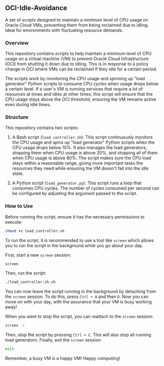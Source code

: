 ## OCI-Idle-Avoidance
A set of scripts designed to maintain a minimum level of CPU usage on Oracle Cloud VMs, preventing them from being reclaimed due to idling. Ideal for environments with fluctuating resource demands.

### Overview
This repository contains scripts to help maintain a minimum level of CPU usage on a virtual machine (VM) to prevent Oracle Cloud Infrastructure (OCI) from shutting it down due to idling. This is in response to a policy change in OCI where VMs can be reclaimed if they idle for a certain period.

The scripts work by monitoring the CPU usage and spinning up "load generator" Python scripts to consume CPU cycles when usage drops below a certain level. If a user's VM is running services that require a lot of resources at times and idles at other times, this script will ensure that the CPU usage stays above the OCI threshold, ensuring the VM remains active even during idle times.

### Structure
This repository contains two scripts: 
1. A Bash script (`load_controller.sh`): This script continuously monitors the CPU usage and spins up "load generator" Python scripts when the CPU usage drops below 15%. It also manages the load generators, stopping them when CPU usage is above 20%, and stopping all of them when CPU usage is above 80%. The script makes sure the CPU load stays within a reasonable range, giving more important tasks the resources they need while ensuring the VM doesn't fall into the idle state. 

2. A Python script (`load_generator.py`): This script runs a loop that consumes CPU cycles. The number of cycles consumed per second can be configured by adjusting the argument passed to the script.

### How to Use
Before running the script, ensure it has the necessary permissions to execute:

```bash
chmod +x load_controller.sh
```

To run the script, it is recommended to use a tool like `screen` which allows you to run the script in the background while you go about your day. 

First, start a new `screen` session:

```bash
screen
```

Then, run the script:

```bash
./load_controller.sh.sh
```

You can now leave the script running in the background by detaching from the `screen` session. To do this, press `Ctrl + A` and then `D`. Now you can move on with your day, with the assurance that your VM is busy working away!

When you want to stop the script, you can reattach to the `screen` session:

```bash
screen -r
```

Then, stop the script by pressing `Ctrl + C`. This will also stop all running load generators. Finally, exit the `screen` session:

```bash
exit
```

Remember, a busy VM is a happy VM! Happy computing!
